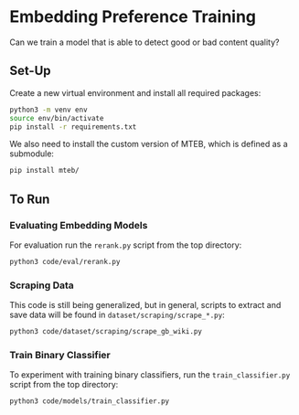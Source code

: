 # Embedding Preference Training

Can we train a model that is able to detect good or bad content quality?

## Set-Up

Create a new virtual environment and install all required packages:

```bash
python3 -m venv env
source env/bin/activate
pip install -r requirements.txt
```

We also need to install the custom version of MTEB, which is defined as a submodule:
```bash
pip install mteb/
```

## To Run

### Evaluating Embedding Models

For evaluation run the `rerank.py` script from the top directory:

```bash
python3 code/eval/rerank.py
```

### Scraping Data

This code is still being generalized, but in general, scripts to extract and save data will be found in `dataset/scraping/scrape_*.py`:

```bash
python3 code/dataset/scraping/scrape_gb_wiki.py
```

### Train Binary Classifier

To experiment with training binary classifiers, run the `train_classifier.py` script from the top directory:

```bash
python3 code/models/train_classifier.py
```
